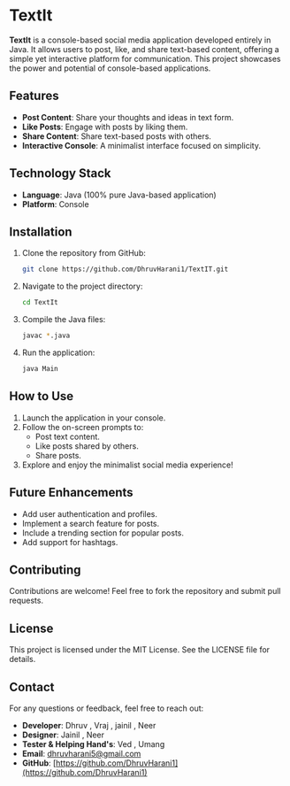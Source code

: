 # TextIt

**TextIt** is a console-based social media application developed entirely in Java. It allows users to post, like, and share text-based content, offering a simple yet interactive platform for communication. This project showcases the power and potential of console-based applications.

## Features
- **Post Content**: Share your thoughts and ideas in text form.
- **Like Posts**: Engage with posts by liking them.
- **Share Content**: Share text-based posts with others.
- **Interactive Console**: A minimalist interface focused on simplicity.

## Technology Stack
- **Language**: Java (100% pure Java-based application)
- **Platform**: Console

## Installation
1. Clone the repository from GitHub:
   ```bash
   git clone https://github.com/DhruvHarani1/TextIT.git
   ```
2. Navigate to the project directory:
   ```bash
   cd TextIt
   ```
3. Compile the Java files:
   ```bash
   javac *.java
   ```
4. Run the application:
   ```bash
   java Main
   ```

## How to Use
1. Launch the application in your console.
2. Follow the on-screen prompts to:
   - Post text content.
   - Like posts shared by others.
   - Share posts.
3. Explore and enjoy the minimalist social media experience!

## Future Enhancements
- Add user authentication and profiles.
- Implement a search feature for posts.
- Include a trending section for popular posts.
- Add support for hashtags.

## Contributing
Contributions are welcome! Feel free to fork the repository and submit pull requests.

## License
This project is licensed under the MIT License. See the LICENSE file for details.

## Contact
For any questions or feedback, feel free to reach out:
- **Developer**: Dhruv , Vraj , jainil , Neer
- **Designer**: Jainil , Neer
- **Tester & Helping Hand's**: Ved , Umang
- **Email**: dhruvharani5@gmail.com
- **GitHub**: [https://github.com/DhruvHarani1](https://github.com/DhruvHarani1)

